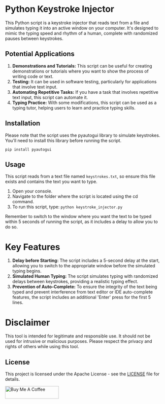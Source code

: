 # Python Keystroke Injector

This Python script is a keystroke injector that reads text from a file and simulates typing it into an active window on your computer. It's designed to mimic the typing speed and rhythm of a human, complete with randomized pauses between keystrokes.


## Potential Applications

1. **Demonstrations and Tutorials:** This script can be useful for creating demonstrations or tutorials where you want to show the process of writing code or text.
2. **Testing:** It can be used in software testing, particularly for applications that involve text input.
3. **Automating Repetitive Tasks:** If you have a task that involves repetitive text input, this script can automate it.
4. **Typing Practice:** With some modifications, this script can be used as a typing tutor, helping users to learn and practice typing skills.


## Installation

Please note that the script uses the pyautogui library to simulate keystrokes. You'll need to install this library before running the script. 

```pip install pyautogui```

## Usage

This script reads from a text file named ```keystrokes.txt```, so ensure this file exists and contains the text you want to type.

1. Open your console.
2. Navigate to the folder where the script is located using the cd command.
3. To run this script, type: ```python keystroke_injector.py```

Remember to switch to the window where you want the text to be typed within 5 seconds of running the script, as it includes a delay to allow you to do so.


# Key Features

1. **Delay before Starting:** The script includes a 5-second delay at the start, allowing you to switch to the appropriate window before the simulated typing begins.
2. **Simulated Human Typing:** The script simulates typing with randomized delays between keystrokes, providing a realistic typing effect.
3. **Prevention of Auto-Complete:** To ensure the integrity of the text being typed and prevent interference from text editor or IDE auto-complete features, the script includes an additional 'Enter' press for the first 5 lines.


# Disclaimer

This tool is intended for legitimate and responsible use. It should not be used for intrusive or malicious purposes. Please respect the privacy and rights of others while using this tool.

## License

This project is licensed under the Apache License - see the [LICENSE](LICENSE) file for details.

<a href="https://www.buymeacoffee.com/ascensao1" target="_blank"><img src="https://cdn.buymeacoffee.com/buttons/default-yellow.png" alt="Buy Me A Coffee" height="41" width="174"></a>


